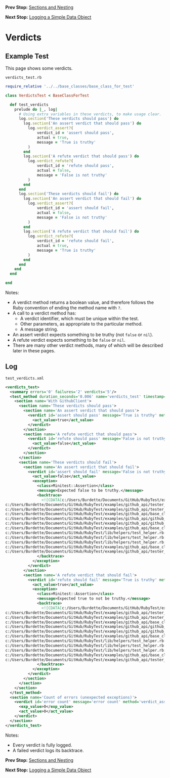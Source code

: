 <!--- GENERATED FILE, DO NOT EDIT --->
**Prev Stop:** [Sections and Nesting](./Sections.md#sections-and-nesting)

**Next Stop:** [Logging a Simple Data Object](./DataLogSimple.md#logging-a-simple-data-object)


# Verdicts

## Example Test

This page shows some verdicts.

<code>verdicts_test.rb</code>
```ruby
require_relative '../../base_classes/base_class_for_test'

class VerdictsTest < BaseClassForTest

  def test_verdicts
    prelude do |_, log|
      # Using extra variables in these verdicts, to make usage clear.
      log.section('These verdicts should pass') do
        log.section('An assert verdict that should pass') do
          log.verdict_assert?(
              verdict_id = 'assert should pass',
              actual = true,
              message = 'True is truthy'
          )
        end
        log.section('A refute verdict that should pass') do
          log.verdict_refute?(
              verdict_id = 'refute should pass',
              actual = false,
              message = 'False is not truthy'
          )
        end
      end
      log.section('These verdicts should fail') do
        log.section('An assert verdict that should fail') do
          log.verdict_assert?(
              verdict_id = 'assert should fail',
              actual = false,
              message = 'False is not truthy'
          )
        end
        log.section('A refute verdict that should fail') do
          log.verdict_refute?(
              verdict_id = 'refute should fail',
              actual = true,
              message = 'True is truthy'
          )
        end
      end
    end
  end

end
```

Notes:

- A verdict method returns a boolean value, and therefore follows the Ruby convention of ending the method name with `?`.
- A call to a verdict method has:
  - A verdict identifier, which must be unique within the test.
  - Other parameters, as appropriate to the particular method.
  - A message string.
- An assert verdict expects something to be truthy (not `false` or `nil`).
- A refute verdict expects something to be `false` or `nil`.
- There are many other verdict methods, many of which will be described later in these pages.


## Log

<code>test_verdicts.xml</code>
```xml
<verdicts_test>
  <summary errors='0' failures='2' verdicts='5'/>
  <test_method duration_seconds='0.006' name='verdicts_test' timestamp='2017-10-12-Thu-15.42.01.164'>
    <section name='With GithubClient'>
      <section name='These verdicts should pass'>
        <section name='An assert verdict that should pass'>
          <verdict id='assert should pass' message='True is truthy' method='verdict_assert?' outcome='passed' volatile='false'>
            <act_value>true</act_value>
          </verdict>
        </section>
        <section name='A refute verdict that should pass'>
          <verdict id='refute should pass' message='False is not truthy' method='verdict_refute?' outcome='passed' volatile='false'>
            <act_value>false</act_value>
          </verdict>
        </section>
      </section>
      <section name='These verdicts should fail'>
        <section name='An assert verdict that should fail'>
          <verdict id='assert should fail' message='False is not truthy' method='verdict_assert?' outcome='failed' volatile='false'>
            <act_value>false</act_value>
            <exception>
              <class>Minitest::Assertion</class>
              <message>Expected false to be truthy.</message>
              <backtrace>
                <![CDATA[c:/Users/Burdette/Documents/GitHub/RubyTest/examples/github_api/tester_tour/tests/verdicts_test.rb:26:in `block (3 levels) in test_verdicts'
c:/Users/Burdette/Documents/GitHub/RubyTest/examples/github_api/tester_tour/tests/verdicts_test.rb:25:in `block (2 levels) in test_verdicts'
c:/Users/Burdette/Documents/GitHub/RubyTest/examples/github_api/tester_tour/tests/verdicts_test.rb:24:in `block in test_verdicts'
c:/Users/Burdette/Documents/GitHub/RubyTest/examples/github_api/base_classes/base_class_for_test.rb:13:in `block (2 levels) in prelude'
c:/Users/Burdette/Documents/GitHub/RubyTest/examples/github_api/github_client.rb:18:in `block in with'
c:/Users/Burdette/Documents/GitHub/RubyTest/examples/github_api/github_client.rb:14:in `with'
c:/Users/Burdette/Documents/GitHub/RubyTest/examples/github_api/base_classes/base_class_for_test.rb:12:in `block in prelude'
c:/Users/Burdette/Documents/GitHub/RubyTest/lib/helpers/test_helper.rb:23:in `block (2 levels) in test'
c:/Users/Burdette/Documents/GitHub/RubyTest/lib/helpers/test_helper.rb:22:in `block in test'
c:/Users/Burdette/Documents/GitHub/RubyTest/lib/helpers/test_helper.rb:21:in `test'
c:/Users/Burdette/Documents/GitHub/RubyTest/examples/github_api/base_classes/base_class_for_test.rb:11:in `prelude'
c:/Users/Burdette/Documents/GitHub/RubyTest/examples/github_api/tester_tour/tests/verdicts_test.rb:6:in `test_verdicts']]>
              </backtrace>
            </exception>
          </verdict>
        </section>
        <section name='A refute verdict that should fail'>
          <verdict id='refute should fail' message='True is truthy' method='verdict_refute?' outcome='failed' volatile='false'>
            <act_value>true</act_value>
            <exception>
              <class>Minitest::Assertion</class>
              <message>Expected true to not be truthy.</message>
              <backtrace>
                <![CDATA[c:/Users/Burdette/Documents/GitHub/RubyTest/examples/github_api/tester_tour/tests/verdicts_test.rb:33:in `block (3 levels) in test_verdicts'
c:/Users/Burdette/Documents/GitHub/RubyTest/examples/github_api/tester_tour/tests/verdicts_test.rb:32:in `block (2 levels) in test_verdicts'
c:/Users/Burdette/Documents/GitHub/RubyTest/examples/github_api/tester_tour/tests/verdicts_test.rb:24:in `block in test_verdicts'
c:/Users/Burdette/Documents/GitHub/RubyTest/examples/github_api/base_classes/base_class_for_test.rb:13:in `block (2 levels) in prelude'
c:/Users/Burdette/Documents/GitHub/RubyTest/examples/github_api/github_client.rb:18:in `block in with'
c:/Users/Burdette/Documents/GitHub/RubyTest/examples/github_api/github_client.rb:14:in `with'
c:/Users/Burdette/Documents/GitHub/RubyTest/examples/github_api/base_classes/base_class_for_test.rb:12:in `block in prelude'
c:/Users/Burdette/Documents/GitHub/RubyTest/lib/helpers/test_helper.rb:23:in `block (2 levels) in test'
c:/Users/Burdette/Documents/GitHub/RubyTest/lib/helpers/test_helper.rb:22:in `block in test'
c:/Users/Burdette/Documents/GitHub/RubyTest/lib/helpers/test_helper.rb:21:in `test'
c:/Users/Burdette/Documents/GitHub/RubyTest/examples/github_api/base_classes/base_class_for_test.rb:11:in `prelude'
c:/Users/Burdette/Documents/GitHub/RubyTest/examples/github_api/tester_tour/tests/verdicts_test.rb:6:in `test_verdicts']]>
              </backtrace>
            </exception>
          </verdict>
        </section>
      </section>
    </section>
  </test_method>
  <section name='Count of errors (unexpected exceptions)'>
    <verdict id='error count' message='error count' method='verdict_assert_equal?' outcome='passed' volatile='true'>
      <exp_value>0</exp_value>
      <act_value>0</act_value>
    </verdict>
  </section>
</verdicts_test>
```

Notes:

- Every verdict is fully logged.
- A failed verdict logs its backtrace.

**Prev Stop:** [Sections and Nesting](./Sections.md#sections-and-nesting)

**Next Stop:** [Logging a Simple Data Object](./DataLogSimple.md#logging-a-simple-data-object)

